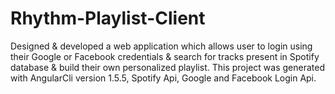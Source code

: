 # Rhythm-Playlist-Client
Designed &amp; developed a web application which allows user to login using their Google or Facebook credentials &amp; search for tracks present in Spotify database &amp; build their own personalized playlist. This project was generated with AngularCli version 1.5.5, Spotify Api, Google and Facebook Login Api.
